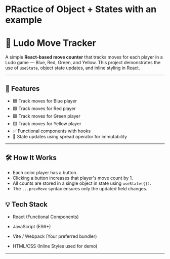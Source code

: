# PRactice of Object + States with an example

# 🎲 Ludo Move Tracker

A simple **React-based move counter** that tracks moves for each player in a Ludo game — Blue, Red, Green, and Yellow. This project demonstrates the use of `useState`, object state updates, and inline styling in React.

---

## 🚀 Features

- 🟦 Track moves for Blue player
- 🟥 Track moves for Red player
- 🟩 Track moves for Green player
- 🟨 Track moves for Yellow player
- ✅ Functional components with hooks
- 🔁 State updates using spread operator for immutability


---

## 🛠️ How It Works

- Each color player has a button.
- Clicking a button increases that player's move count by 1.
- All counts are stored in a single object in state using `useState({})`.
- The `...prevMove` syntax ensures only the updated field changes.

## 💡 Tech Stack

  - React (Functional Components)

  - JavaScript (ES6+)

  - Vite / Webpack (Your preferred bundler)

  - HTML/CSS (Inline Styles used for demo)

---



